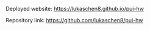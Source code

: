 Deployed website: https://lukaschen8.github.io/pui-hw

Repository link: https://github.com/lukaschen8/pui-hw
